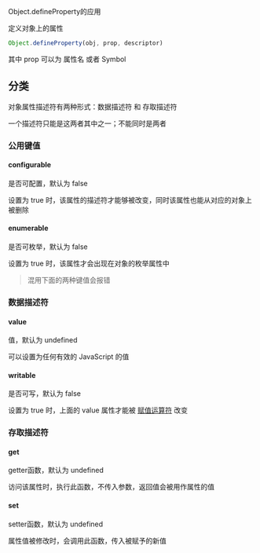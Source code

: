Object.defineProperty的应用

定义对象上的属性

```js
Object.defineProperty(obj, prop, descriptor)
```

其中 prop 可以为 属性名 或者 Symbol

## 分类

对象属性描述符有两种形式：数据描述符 和 存取描述符

一个描述符只能是这两者其中之一；不能同时是两者

### 公用键值

#### configurable

是否可配置，默认为 false

设置为 true 时，该属性的描述符才能够被改变，同时该属性也能从对应的对象上被删除

#### enumerable

是否可枚举，默认为 false

设置为 true 时，该属性才会出现在对象的枚举属性中

> 混用下面的两种键值会报错

### 数据描述符

#### value

值，默认为 undefined

可以设置为任何有效的 JavaScript 的值

#### writable

是否可写，默认为 false

设置为 true 时，上面的 value 属性才能被 [赋值运算符](https://developer.mozilla.org/zh-CN/docs/Web/JavaScript/Reference/Operators/Assignment_Operators) 改变

### 存取描述符

#### get

getter函数，默认为 undefined

访问该属性时，执行此函数，不传入参数，返回值会被用作属性的值

#### set

setter函数，默认为 undefined

属性值被修改时，会调用此函数，传入被赋予的新值




